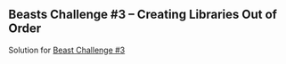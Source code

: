 ## Beasts Challenge #3 – Creating Libraries Out of Order

Solution for [Beast Challenge #3](https://github.com/gordonmzhu/beasts/issues/3)